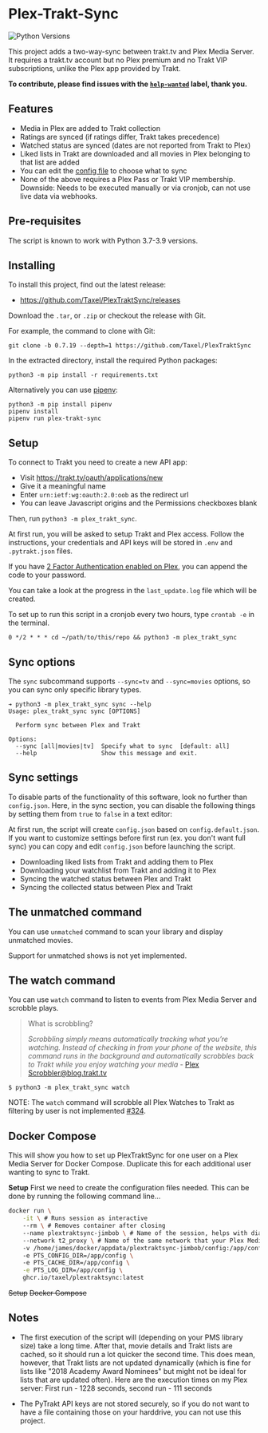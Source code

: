 # Plex-Trakt-Sync

![Python Versions][python-versions-badge]

This project adds a two-way-sync between trakt.tv and Plex Media Server. It
requires a trakt.tv account but no Plex premium and no Trakt VIP subscriptions,
unlike the Plex app provided by Trakt.

**To contribute, please find issues with the [`help-wanted`](https://github.com/Taxel/PlexTraktSync/issues?q=is%3Aissue+is%3Aopen+label%3A%22help+wanted%22) label, thank you.**

[python-versions-badge]: https://img.shields.io/badge/python-3.7%20%7C%203.8%20%7C%203.9-blue

## Features

 - Media in Plex are added to Trakt collection
 - Ratings are synced (if ratings differ, Trakt takes precedence)
 - Watched status are synced (dates are not reported from Trakt to Plex)
 - Liked lists in Trakt are downloaded and all movies in Plex belonging to that
   list are added
 - You can edit the [config file](https://github.com/Taxel/PlexTraktSync/blob/HEAD/config.default.json) to choose what to sync
 - None of the above requires a Plex Pass or Trakt VIP membership.
   Downside: Needs to be executed manually or via cronjob,
   can not use live data via webhooks.

## Pre-requisites

The script is known to work with Python 3.7-3.9 versions.

## Installing

To install this project, find out the latest release:
- https://github.com/Taxel/PlexTraktSync/releases

Download the `.tar`, or `.zip` or checkout the release with Git.

For example, the command to clone with Git:
```
git clone -b 0.7.19 --depth=1 https://github.com/Taxel/PlexTraktSync
```

In the extracted directory, install the required Python packages:
```
python3 -m pip install -r requirements.txt
```

Alternatively you can use [pipenv]:
```
python3 -m pip install pipenv
pipenv install
pipenv run plex-trakt-sync
```

[pipenv]: https://pipenv.pypa.io/

## Setup

To connect to Trakt you need to create a new API app:
- Visit https://trakt.tv/oauth/applications/new
- Give it a meaningful name
- Enter `urn:ietf:wg:oauth:2.0:oob` as the redirect url
- You can leave Javascript origins and the Permissions checkboxes blank

Then, run `python3 -m plex_trakt_sync`.

At first run, you will be asked to setup Trakt and Plex access.
Follow the instructions, your credentials and API keys will be stored in
`.env` and `.pytrakt.json` files.

If you have [2 Factor Authentication enabled on Plex][2fa], you can append the code to your password.

[2fa]: https://support.plex.tv/articles/two-factor-authentication/#toc-1:~:text=Old%20Third%2DParty%20Apps%20%26%20Tools

You can take a look at the progress in the `last_update.log` file which will
be created. 

To set up to run this script in a cronjob every two hours,
type `crontab -e` in the terminal.

```
0 */2 * * * cd ~/path/to/this/repo && python3 -m plex_trakt_sync
```

## Sync options

The `sync` subcommand supports `--sync=tv` and `--sync=movies` options,
so you can sync only specific library types.

```
➔ python3 -m plex_trakt_sync sync --help
Usage: plex_trakt_sync sync [OPTIONS]

  Perform sync between Plex and Trakt

Options:
  --sync [all|movies|tv]  Specify what to sync  [default: all]
  --help                  Show this message and exit.
```

## Sync settings

To disable parts of the functionality of this software, look no further than
`config.json`. Here, in the sync section, you can disable the following things
by setting them from `true` to `false` in a text editor:

At first run, the script will create `config.json` based on `config.default.json`.
If you want to customize settings before first run (ex. you don't want full
sync) you can copy and edit `config.json` before launching the script.

 - Downloading liked lists from Trakt and adding them to Plex
 - Downloading your watchlist from Trakt and adding it to Plex
 - Syncing the watched status between Plex and Trakt
 - Syncing the collected status between Plex and Trakt

## The unmatched command

You can use `unmatched` command to scan your library and display unmatched movies.

Support for unmatched shows is not yet implemented.

## The watch command

You can use `watch` command to listen to events from Plex Media Server
and scrobble plays.

> What is scrobbling?
>
> _Scrobbling simply means automatically tracking what you’re watching. Instead
> of checking in from your phone of the website, this command runs in the
> background and automatically scrobbles back to Trakt while you enjoy watching
> your media_ - [Plex Scrobbler@blog.trakt.tv][plex-scrobbler]

[plex-scrobbler]: https://blog.trakt.tv/plex-scrobbler-52db9b016ead

```shell
$ python3 -m plex_trakt_sync watch
```

NOTE: The `watch` command will scrobble all Plex Watches to Trakt as filtering
by user is not implemented [#324].

[#324]: https://github.com/Taxel/PlexTraktSync/issues/324

## Docker Compose

This will show you how to set up PlexTraktSync for one user on a Plex Media Server for Docker Compose.  Duplicate this for each additional user wanting to sync to Trakt.

**Setup**
First we need to create the configuration files needed.  This can be done by running the following command line...
```bash
docker run \
	-it \ # Runs session as interactive
	--rm \ # Removes container after closing
	--name plextraktsync-jimbob \ # Name of the session, helps with diagnosing issues if they happen
	--network t2_proxy \ # Name of the same network that your Plex Media Server container is running on
	-v /home/james/docker/appdata/plextraktsync-jimbob/config:/app/config \ # Before ":" is the name of the unique folder for this Plex user
	-e PTS_CONFIG_DIR=/app/config \ 
	-e PTS_CACHE_DIR=/app/config \
	-e PTS_LOG_DIR=/app/config \
	ghcr.io/taxel/plextraktsync:latest
```
~~Setup~~
~~Docker Compose~~

## Notes

 - The first execution of the script will (depending on your PMS library size)
   take a long time. After that, movie details and Trakt lists are cached, so
   it should run a lot quicker the second time. This does mean, however, that
   Trakt lists are not updated dynamically (which is fine for lists like "2018
   Academy Award Nominees" but might not be ideal for lists that are updated
   often). Here are the execution times on my Plex server: First run - 1228
   seconds, second run - 111 seconds

 - The PyTrakt API keys are not stored securely, so if you do not want to have
   a file containing those on your harddrive, you can not use this project.
<!--stackedit_data:
eyJoaXN0b3J5IjpbLTU1MjY2NDk4OSwxODkzOTIwNzMyLDI5OT
M0ODM0M119
-->